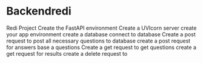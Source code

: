 # Backendredi
Redi Project
Create the FastAPI environment
Create a UVIcorn server
create your app environment
create a database
connect to database 
Create a post request to post all necessary questions to database 
create a post request for answers base a questions
Create a get request to get questions
create a get request for results
create a delete request to 
